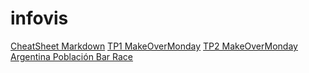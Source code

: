 # infovis
[CheatSheet Markdown](https://github.com/adam-p/markdown-here/wiki/Markdown-Cheatsheet)
[TP1 MakeOverMonday](lucasarbues.github.io/infovis/MakeOverMonday1.html)
[TP2 MakeOverMonday](https://lucasarbues.github.io/infovis/MakeOverMonday%20Week%2011.html)
[Argentina Población Bar Race](https://lucasarbues.github.io/infovis/Arg.html)
